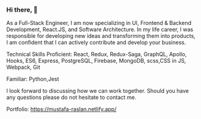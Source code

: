 ### Hi there, 👋 


As a Full-Stack Engineer, I am now specializing in UI, Frontend & Backend Development, React.JS, and Software Architecture.
In my life career, I was responsible for developing new ideas and transforming them into products, I am confident that I can actively contribute and develop your business.


Technical Skills
Proficient: React, Redux, Redux-Saga, GraphQL, Apollo, Hooks, ES6, Express, PostgreSQL, Firebase, MongoDB, scss,CSS in JS, Webpack, Git

Familiar: Python,Jest


I look forward to discussing how we can work together.
Should you have any questions please do not hesitate to contact me.

Portfolio: https://mustafa-raslan.netlify.app/
